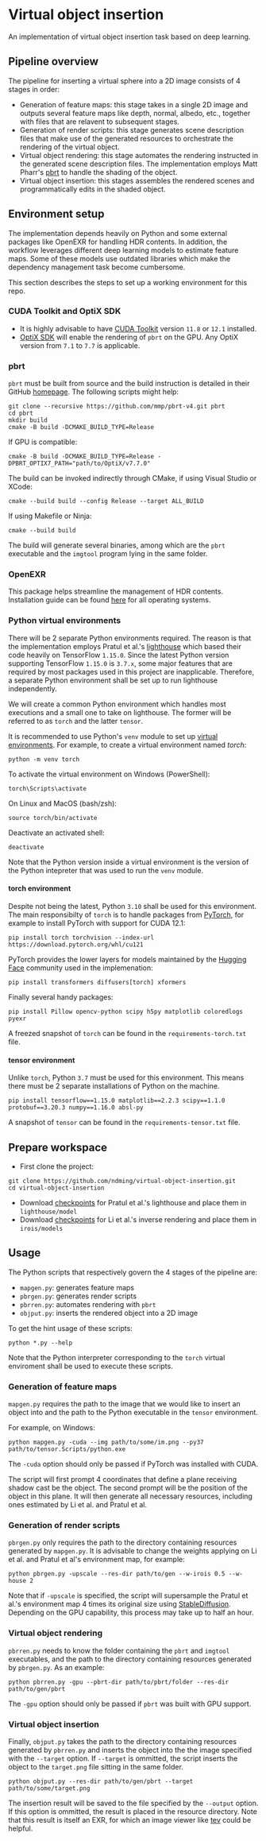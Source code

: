 # Virtual object insertion

An implementation of virtual object insertion task based on deep learning.

## Pipeline overview
The pipeline for inserting a virtual sphere into a 2D image consists of 4 stages
in order:
- Generation of feature maps: this stage takes in a single 2D image and outputs
several feature maps like depth, normal, albedo, etc., together with files that
are relavent to subsequent stages.
- Generation of render scripts: this stage generates scene description files
that make use of the generated resources to orchestrate the rendering of the 
virtual object.
- Virtual object rendering: this stage automates the rendering instructed in the
generated scene description files. The implementation employs Matt Pharr's 
[pbrt](https://github.com/mmp/pbrt-v4) to handle the shading of the object.
- Virtual object insertion: this stages assembles the rendered scenes and
programmatically edits in the shaded object.

## Environment setup
The implementation depends heavily on Python and some external packages like
OpenEXR for handling HDR contents. In addition, the workflow leverages different
deep learning models to estimate feature maps. Some of these models use outdated
libraries which make the dependency management task become cumbersome.

This section describes the steps to set up a working environment for this repo.

### CUDA Toolkit and OptiX SDK
- It is highly advisable to have 
[CUDA Toolkit](https://developer.nvidia.com/cuda-toolkit-archive) version 
`11.8` or `12.1` installed.
- [OptiX SDK](https://developer.nvidia.com/designworks/optix/downloads/legacy) 
will enable the rendering of `pbrt` on the GPU. Any OptiX version from `7.1` to
`7.7` is applicable.

### pbrt
`pbrt` must be built from source and the build instruction is detailed in their 
GitHub [homepage](https://github.com/mmp/pbrt-v4). The following scripts might 
help:

```
git clone --recursive https://github.com/mmp/pbrt-v4.git pbrt
cd pbrt
mkdir build
cmake -B build -DCMAKE_BUILD_TYPE=Release
```

If GPU is compatible:
```
cmake -B build -DCMAKE_BUILD_TYPE=Release -DPBRT_OPTIX7_PATH="path/to/OptiX/v7.7.0"
```

The build can be invoked indirectly through CMake, if using Visual Studio or 
XCode:
```
cmake --build build --config Release --target ALL_BUILD
```

If using Makefile or Ninja:
```
cmake --build build
```

The build will generate several binaries, among which are the `pbrt` executable
and the `imgtool` program lying in the same folder.

### OpenEXR
This package helps streamline the management of HDR contents. Installation guide
can be found [here](https://openexr.com/en/latest/install.html) for all 
operating systems.

### Python virtual environments
There will be 2 separate Python environments required. The reason is that the 
implementation employs Pratul et al.'s 
[lighthouse](https://github.com/pratulsrinivasan/lighthouse) which based their
code heavily on TensorFlow `1.15.0`. Since the latest Python version supporting
TensorFlow `1.15.0` is `3.7.x`, some major features that are required by most 
packages used in this project are inapplicable. Therefore, a separate Python 
environment shall be set up to run lighthouse independently.

We will create a common Python environment which handles most executions and a
small one to take on lighthouse. The former will be referred to as `torch` and 
the latter `tensor`.

It is recommended to use Python's `venv` module to set up
[virtual environments](https://docs.python.org/3.10/library/venv.html). 
For example, to create a virtual environment named *torch*:
```
python -m venv torch
```

To activate the virtual environment on Windows (PowerShell):
```
torch\Scripts\activate
```

On Linux and MacOS (bash/zsh):
```
source torch/bin/activate
```

Deactivate an activated shell:
```
deactivate
```

Note that the Python version inside a virtual environment is the version of the
Python intepreter that was used to run the `venv` module.

#### torch environment
Despite not being the latest, Python `3.10` shall be used for this environment.
The main responsibilty of `torch` is to handle packages from 
[PyTorch](https://pytorch.org/get-started/locally/), for example to install
PyTorch with support for CUDA 12.1:

```
pip install torch torchvision --index-url https://download.pytorch.org/whl/cu121
```
 
PyTorch provides the lower layers for models maintained by the 
[Hugging Face](https://github.com/huggingface) community used in the implemenation:

```
pip install transformers diffusers[torch] xformers
```

Finally several handy packages:
```
pip install Pillow opencv-python scipy h5py matplotlib coloredlogs pyexr
```

A freezed snapshot of `torch` can be found in the `requirements-torch.txt` file.

#### tensor environment
Unlike `torch`, Python `3.7` must be used for this environment. This means there
must be 2 separate installations of Python on the machine.

```
pip install tensorflow==1.15.0 matplotlib==2.2.3 scipy==1.1.0 protobuf==3.20.3 numpy==1.16.0 absl-py
```

A snapshot of `tensor` can be found in the `requirements-tensor.txt` file.

## Prepare workspace
- First clone the project:
```
git clone https://github.com/ndming/virtual-object-insertion.git
cd virtual-object-insertion
```
- Download [checkpoints](https://drive.google.com/drive/folders/1VQjRpInmfspz0Rw0Dlm9RbdHX5ziFeDI) 
for Pratul et al.'s lighthouse and place them in `lighthouse/model`
- Download [checkpoints](http://cseweb.ucsd.edu/~viscomp/projects/CVPR20InverseIndoor/models.zip)
for Li et al.'s inverse rendering and place them in `irois/models`

## Usage
The Python scripts that respectively govern the 4 stages of the pipeline are:
- `mapgen.py`: generates feature maps
- `pbrgen.py`: generates render scripts
- `pbrren.py`: automates rendering with `pbrt`
- `objput.py`: inserts the rendered object into a 2D image

To get the hint usage of these scripts:
```
python *.py --help
```

Note that the Python interpreter corresponding to the `torch` virtual enviroment
shall be used to execute these scripts.

### Generation of feature maps
`mapgen.py` requires the path to the image that we would like to insert an
object into and the path to the Python executable in the `tensor` environment.

For example, on Windows:
```
python mapgen.py -cuda --img path/to/some/im.png --py37 path/to/tensor.Scripts/python.exe
```

The `-cuda` option should only be passed if PyTorch was installed with CUDA.

The script will first prompt 4 coordinates that define a plane receiving shadow
cast be the object. The second prompt will be the position of the object in this 
plane. It will then generate all necessary resources, including ones estimated
by Li et al. and Pratul et al.

### Generation of render scripts
`pbrgen.py` only requires the path to the directory containing resources
generated by `mapgen.py`. It is advisable to change the weights applying
on Li et al. and Pratul et al's environment map, for example:
```
python pbrgen.py -upscale --res-dir path/to/gen --w-irois 0.5 --w-house 2
```

Note that if `-upscale` is specified, the script will supersample the Pratul et 
al.'s environment map 4 times its original size using 
[StableDiffusion](https://github.com/Stability-AI/stablediffusion). Depending
on the GPU capability, this process may take up to half an hour.

### Virtual object rendering
`pbrren.py` needs to know the folder containing the `pbrt` and `imgtool`
executables, and the path to the directory containing resources generated by
`pbrgen.py`. As an example:
```
python pbrren.py -gpu --pbrt-dir path/to/pbrt/folder --res-dir path/to/gen/pbrt
```

The `-gpu` option should only be passed if `pbrt` was built with GPU support.

### Virtual object insertion
Finally, `objput.py` takes the path to the directory containing resources
generated by `pbrren.py` and inserts the object into the the image specified
with the `--target` option. If `--target` is ommitted, the script inserts the
object to the `target.png` file sitting in the same folder.
```
python objput.py --res-dir path/to/gen/pbrt --target path/to/some/target.png
```

The insertion result will be saved to the file specified by the `--output` 
option. If this option is ommitted, the result is placed in the resource
directory. Note that this result is itself an EXR, for which an image viewer
like [tev](https://github.com/Tom94/tev) could be helpful.